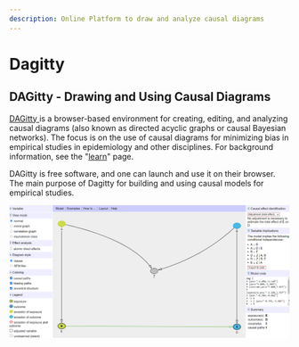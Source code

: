 ```yaml
---
description: Online Platform to draw and analyze causal diagrams
---
```


# Dagitty

## **DAGitty** - **Drawing and Using Causal Diagrams**

[DAGitty ](http://www.dagitty.net/)is a browser-based environment for creating, editing, and analyzing causal diagrams \(also known as directed acyclic graphs or causal Bayesian networks\). The focus is on the use of causal diagrams for minimizing bias in empirical studies in epidemiology and other disciplines. For background information, see the "[learn](http://www.dagitty.net/learn/index.html)" page.

DAGitty is free software, and one can launch and use it on their browser. The main purpose of Dagitty for building and using causal models for empirical studies.

![Source: Daggity](../.gitbook/assets/image%20%2850%29.png)

